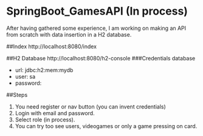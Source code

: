 # SpringBoot_GamesAPI (In process)
After having gathered some experience, I am working on making an API from scratch with data insertion in a H2 database.

##Index
http://localhost:8080/index

##H2 Database
http://localhost:8080/h2-console
###Credentials database
- url: jdbc:h2:mem:mydb
- user: sa
- password:


##Steps
1. You need register or nav button (you can invent credentials)
2. Login with email and password.
3. Select role (in process).
4. You can try too see users, videogames or only a game pressing on card.